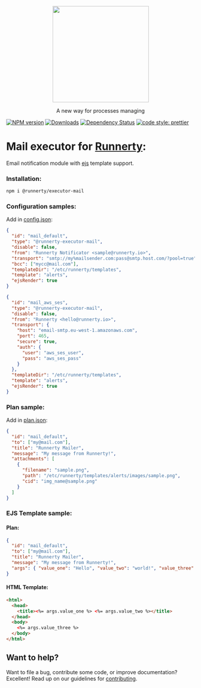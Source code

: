 <p align="center">
  <a href="http://runnerty.io">
    <img height="257" src="https://runnerty.io/assets/header/logo-stroked.png">
  </a>
  <p align="center">A new way for processes managing</p>
</p>

[![NPM version][npm-image]][npm-url] [![Downloads][downloads-image]][npm-url] [![Dependency Status][david-badge]][david-badge-url] 
<a href="#badge">
  <img alt="code style: prettier" src="https://img.shields.io/badge/code_style-prettier-ff69b4.svg">
</a>


# Mail executor for [Runnerty]:
Email notification module with [ejs] template support.

### Installation:
```bash
npm i @runnerty/executor-mail
```

### Configuration samples:
Add in [config.json]:
```json
{
  "id": "mail_default",
  "type": "@runnerty-executor-mail",
  "disable": false,
  "from": "Runnerty Notificator <sample@runnerty.io>",
  "transport": "smtp://my%mailsender.com:pass@smtp.host.com/?pool=true",
  "bcc": ["mycc@mail.com"],
  "templateDir": "/etc/runnerty/templates",
  "template": "alerts",
  "ejsRender": true
}
```

```json
{
  "id": "mail_aws_ses",
  "type": "@runnerty-executor-mail",
  "disable": false,
  "from": "Runnerty <hello@runnerty.io>",
  "transport": {
    "host": "email-smtp.eu-west-1.amazonaws.com",
    "port": 465,
    "secure": true,
    "auth": {
      "user": "aws_ses_user",
      "pass": "aws_ses_pass"
    }
  },
  "templateDir": "/etc/runnerty/templates",
  "template": "alerts",
  "ejsRender": true
}
```

### Plan sample:
Add in [plan.json]:
```json
{
  "id": "mail_default",
  "to": ["my@mail.com"],
  "title": "Runnerty Mailer",
  "message": "My message from Runnerty!",
  "attachments": [
    {
      "filename": "sample.png",
      "path": "/etc/runnerty/templates/alerts/images/sample.png",
      "cid": "img_name@sample.png"
    }
  ]
}
```

### EJS Template sample:

#### Plan:

```json
{
  "id": "mail_default",
  "to": ["my@mail.com"],
  "title": "Runnerty Mailer",
  "message": "My message from Runnerty!",
  "args": { "value_one": "Hello", "value_two": "world!", "value_three": ":YYYY" }
}
```

#### HTML Template:

```html
<html>
  <head>
    <title><%= args.value_one %> <%= args.value_two %></title>
  </head>
  <body>
    <%= args.value_three %>
  </body>
</html>
```

## Want to help?

Want to file a bug, contribute some code, or improve documentation? Excellent! Read up on our
guidelines for [contributing][contributing].

[contributing]: https://github.com/runnerty/runnerty/blob/master/CONTRIBUTING.md
[Runnerty]: http://www.runnerty.io
[downloads-image]: https://img.shields.io/npm/dm/@runnerty/executor-mail.svg
[npm-url]: https://www.npmjs.com/package/@runnerty/executor-mail
[npm-image]: https://img.shields.io/npm/v/@runnerty/executor-mail.svg
[david-badge]: https://david-dm.org/runnerty/executor-mail.svg
[david-badge-url]: https://david-dm.org/runnerty/executor-mail
[config.json]: http://docs.runnerty.io/config/
[plan.json]: http://docs.runnerty.io/plan/
[ejs]: https://ejs.co
